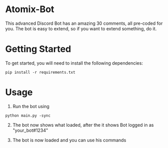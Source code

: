 # Atomix-Bot
This advanced Discord Bot has an amazing 30 comments, all pre-coded for you.
The bot is easy to extend, so if you want to extend something, do it. 

# Getting Started

To get started, you will need to install the following dependencies:

```
pip install -r requirements.txt
```

# Usage

1. Run the bot using

```
python main.py -sync
```

2. The bot now shows what loaded, after the it shows Bot logged in as "your_bot#1234"
   
3.  The bot is now loaded and you can use his commands
